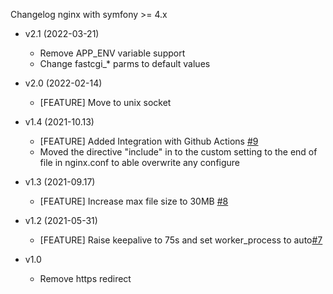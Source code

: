 Changelog nginx with symfony >= 4.x
* v2.1 (2022-03-21)
	* Remove APP_ENV variable support
	* Change fastcgi_* parms to default values

* v2.0 (2022-02-14)
	* [FEATURE] Move to unix socket

* v1.4 (2021-10.13)
	* [FEATURE] Added Integration with Github Actions [#9](https://github.com/opositatest/nginx/pull/9)
	* Moved the directive "include" in to the custom setting to the end of file in nginx.conf to able overwrite any configure

* v1.3 (2021-09.17)
	* [FEATURE] Increase max file size to 30MB [#8](https://github.com/opositatest/nginx/pull/8)
	
* v1.2 (2021-05-31)
	* [FEATURE] Raise keepalive to 75s and set worker_process to auto[#7](https://github.com/opositatest/nginx/pull/7)
    
* v1.0
	* Remove https redirect